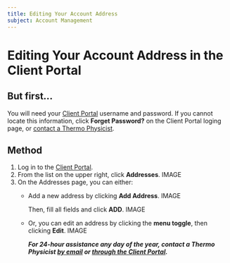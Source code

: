 ```yaml
---
title: Editing Your Account Address
subject: Account Management
---
```


# Editing Your Account Address in the Client Portal

## But first...
You will need your [Client Portal](https://www.thermo.io/login/) username and password. If you cannot locate this information, click **Forget Password?** on the Client Portal loging page, or [contact a Thermo Physicist](mailto:physicists@thermo.io).

## Method
1. Log in to the [Client Portal](https://www.thermo.io/login/).
2. From the **<Your Name>** list on the upper right, click **Addresses**.
IMAGE
3. On the Addresses page, you can either:
   * Add a new address by clicking **Add Address**.
     IMAGE

     Then, fill all fields and click **ADD**.
     IMAGE

   * Or, you can edit an address by clicking the **menu toggle**, then clicking **Edit**.
     IMAGE

     **_For 24-hour assistance any day of the year, contact a Thermo Physicist [by email](mailto:physicists@thermo.io) or [through the Client Portal](https://www.thermo.io/login/)._**
